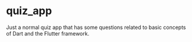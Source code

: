 # quiz_app

Just a normal quiz app that has some questions related to basic concepts of Dart and the Flutter framework.

